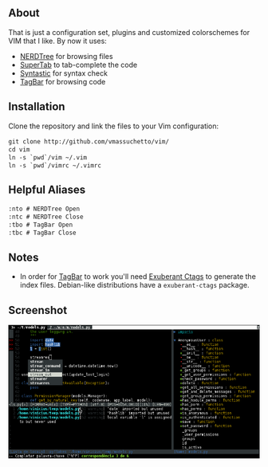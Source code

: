 About
-----

That is just a configuration set, plugins and customized colorschemes for VIM
that I like. By now it uses:

* [NERDTree](https://github.com/scrooloose/nerdtree) for browsing files
* [SuperTab](https://github.com/ervandew/supertab) to tab-complete the code
* [Syntastic](https://github.com/scrooloose/syntastic) for syntax check
* [TagBar](https://github.com/majutsushi/tagbar) for browsing code

Installation
------------

Clone the repository and link the files to your Vim configuration:

    git clone http://github.com/vmassuchetto/vim/
    cd vim
    ln -s `pwd`/vim ~/.vim
    ln -s `pwd`/vimrc ~/.vimrc

Helpful Aliases
---------------

    :nto # NERDTree Open
    :ntc # NERDTree Close
    :tbo # TagBar Open
    :tbc # TagBar Close

Notes
-----

* In order for [TagBar](http://majutsushi.github.com/tagbar/) to work you'll
  need [Exuberant Ctags](http://ctags.sourceforge.net/) to generate the
  index files.  Debian-like distributions have a `exuberant-ctags` package.

Screenshot
----------

![Vim Screenshot](https://github.com/vmassuchetto/vim/raw/master/screenshot.png)
